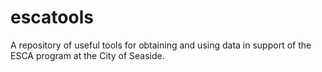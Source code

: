 # escatools
A repository of useful tools for obtaining and using data in support of the ESCA program at the City of Seaside.

